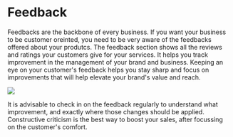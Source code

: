 # Feedback 

 Feedbacks are the backbone of every business. If you want your business to be customer oreinted, you need to be very aware of the feedbacks offered about your produtcs. The feedback section shows all the reviews and ratings your customers give for your services. It helps you track improvement in the management of your brand and business. Keeping an eye on your customer's feedback helps you stay sharp and focus on improvements that will help elevate your brand's value and reach. 
 
 ![](https://fastorimage.s3.ap-south-1.amazonaws.com/tutorial/Feedback.gif)

It is advisable to check in on the feedback regularly to understand what improvement, and exactly where those changes should be applied. Constructive criticism is the best way to boost your sales, after focussing on the customer's comfort. 
